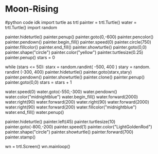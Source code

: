 # Moon-Rising
#python code idk
import turtle as trtl
painter = trtl.Turtle()
water = trtl.Turtle()
import random


painter.hideturtle()
painter.penup()
painter.goto(0,-600)
painter.pencolor()
painter.pendown()
painter.begin_fill()
painter.speed(0)
painter.circle(750)
painter.fillcolor()
painter.end_fill()
painter.showturtle()
painter.goto(0,0)
painter.shape("circle")
painter.color("yellow")
painter.turtlesize(0.25)
painter.penup()
stars = 0


while (stars <= 50):
    starx = random.randint( -500, 400 )
    stary = random. randint (-300, 400)
    painter.hideturtle()
    painter.goto(starx,stary)
    painter.pendown()
    painter.showturtle()
    painter.clone()
    painter.penup()
    painter.goto(0,0)
    stars = stars + 1


water.speed(0)
water.goto(-550,-300)
water.pendown()
water.color("midnightblue")
water.begin_fill()
water.forward(2000)
water.right(90)
water.forward(200)
water.right(90)
water.forward(2000)
water.right(90)
water.forward(200)
water.fillcolor("midnightblue")
water.end_fill()
water.penup()


painter.hideturtle()
painter.left(45)
painter.turtlesize(10)
painter.goto(-800,-200)
painter.speed(1)
painter.color("LightGoldenRod")
painter.shape("circle")
painter.showturtle()
painter.forward(700)
painter.stamp()


wn = trtl.Screen()
wn.mainloop()






